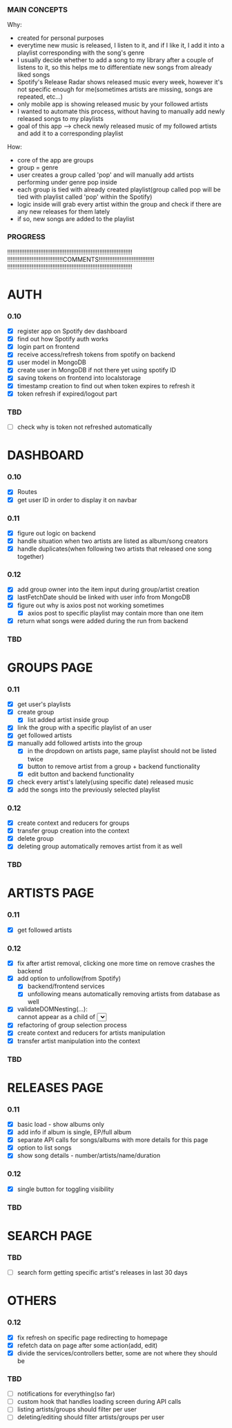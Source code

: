 ### MAIN CONCEPTS

Why:

- created for personal purposes
- everytime new music is released, I listen to it, and if I like it, I add it into a playlist corresponding with the song's genre
- I usually decide whether to add a song to my library after a couple of listens to it, so this helps me to differentiate new songs from already liked songs
- Spotify's Release Radar shows released music every week, however it's not specific enough for me(sometimes artists are missing, songs are repeated, etc...)
- only mobile app is showing released music by your followed artists
- I wanted to automate this process, without having to manually add newly released songs to my playlists
- goal of this app --> check newly released music of my followed artists and add it to a corresponding playlist

How:

- core of the app are groups
- group = genre
- user creates a group called 'pop' and will manually add artists performing under genre pop inside
- each group is tied with already created playlist(group called pop will be tied with playlist called 'pop' within the Spotify)
- logic inside will grab every artist within the group and check if there are any new releases for them lately
- if so, new songs are added to the playlist

### PROGRESS

!!!!!!!!!!!!!!!!!!!!!!!!!!!!!!!!!!!!!!!!!!!!!!!!!!!!!!!!!!!!!!!!!!!!!!!!
!!!!!!!!!!!!!!!!!!!!!!!!!!!!!!!!COMMENTS!!!!!!!!!!!!!!!!!!!!!!!!!!!!!!!!
!!!!!!!!!!!!!!!!!!!!!!!!!!!!!!!!!!!!!!!!!!!!!!!!!!!!!!!!!!!!!!!!!!!!!!!!

# AUTH
### 0.10
- [x] register app on Spotify dev dashboard
- [x] find out how Spotify auth works
- [x] login part on frontend
- [x] receive access/refresh tokens from spotify on backend
- [x] user model in MongoDB
- [x] create user in MongoDB if not there yet using spotify ID
- [x] saving tokens on frontend into localstorage
- [x] timestamp creation to find out when token expires to refresh it
- [x] token refresh if expired/logout part
### TBD
- [ ] check why is token not refreshed automatically


# DASHBOARD
### 0.10
- [x] Routes
- [x] get user ID in order to display it on navbar
### 0.11
- [x] figure out logic on backend
- [x] handle situation when two artists are listed as album/song creators
- [x] handle duplicates(when following two artists that released one song together)
### 0.12
- [x] add group owner into the item input during group/artist creation
- [x] lastFetchDate should be linked with user info from MongoDB
- [x] figure out why is axios post not working sometimes
  - [x] axios post to specific playlist may contain more than one item
- [x] return what songs were added during the run from backend
### TBD


# GROUPS PAGE
### 0.11
- [x] get user's playlists
- [x] create group
  - [x] list added artist inside group
- [x] link the group with a specific playlist of an user
- [x] get followed artists
- [x] manually add followed artists into the group
  - [x] in the dropdown on artists page, same playlist should not be listed twice
  - [x] button to remove artist from a group + backend functionality
  - [x] edit button and backend functionality
- [x] check every artist's lately(using specific date) released music
- [x] add the songs into the previously selected playlist
### 0.12
- [x] create context and reducers for groups
- [x] transfer group creation into the context
- [x] delete group
- [x] deleting group automatically removes artist from it as well
### TBD


# ARTISTS PAGE
### 0.11
- [x] get followed artists
### 0.12
- [x] fix after artist removal, clicking one more time on remove crashes the backend
- [x] add option to unfollow(from Spotify)
  - [x] backend/frontend services
  - [x] unfollowing means automatically removing artists from database as well
- [x] validateDOMNesting(...): <div> cannot appear as a child of <select>.
- [x] refactoring of group selection process
- [x] create context and reducers for artists manipulation
- [x] transfer artist manipulation into the context
### TBD


# RELEASES PAGE
### 0.11
- [x] basic load - show albums only
- [x] add info if album is single, EP/full album
- [x] separate API calls for songs/albums with more details for this page
- [x] option to list songs
- [x] show song details - number/artists/name/duration
### 0.12
- [x] single button for toggling visibility
### TBD


# SEARCH PAGE
### TBD
- [ ] search form getting specific artist's releases in last 30 days


# OTHERS
### 0.12
- [x] fix refresh on specific page redirecting to homepage
- [x] refetch data on page after some action(add, edit)
- [x] divide the services/controllers better, some are not where they should be
### TBD
- [ ] notifications for everything(so far)
- [ ] custom hook that handles loading screen during API calls
- [ ] listing artists/groups should filter per user
- [ ] deleting/editing should filter artists/groups per user